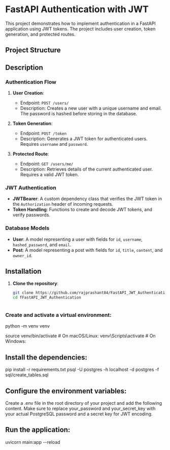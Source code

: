 # FastAPI Authentication with JWT

This project demonstrates how to implement authentication in a FastAPI application using JWT tokens. The project includes user creation, token generation, and protected routes.

## Project Structure



## Description

### Authentication Flow

1. **User Creation**:
   - Endpoint: `POST /users/`
   - Description: Creates a new user with a unique username and email. The password is hashed before storing in the database.

2. **Token Generation**:
   - Endpoint: `POST /token`
   - Description: Generates a JWT token for authenticated users. Requires `username` and `password`.

3. **Protected Route**:
   - Endpoint: `GET /users/me/`
   - Description: Retrieves details of the current authenticated user. Requires a valid JWT token.

### JWT Authentication

- **JWTBearer**: A custom dependency class that verifies the JWT token in the `Authorization` header of incoming requests.
- **Token Handling**: Functions to create and decode JWT tokens, and verify passwords.

### Database Models

- **User**: A model representing a user with fields for `id`, `username`, `hashed_password`, and `email`.
- **Post**: A model representing a post with fields for `id`, `title`, `content`, and `owner_id`.

## Installation

1. **Clone the repository**:

   ```bash
   git clone https://github.com/rajprashant84/FastAPI_JWT_Authentication.git
   cd fFastAPI_JWT_Authentication



### Create and activate a virtual environment:

python -m venv venv

source venv/bin/activate # On macOS/Linux:
venv\Scripts\activate  # On Windows:


## Install the dependencies:
pip install -r requirements.txt
psql -U postgres -h localhost -d postgres -f sql/create_tables.sql

## Configure the environment variables:

Create a .env file in the root directory of your project and add the following content. Make sure to replace your_password and your_secret_key with your actual PostgreSQL password and a secret key for JWT encoding.

## Run the application:
uvicorn main:app --reload

